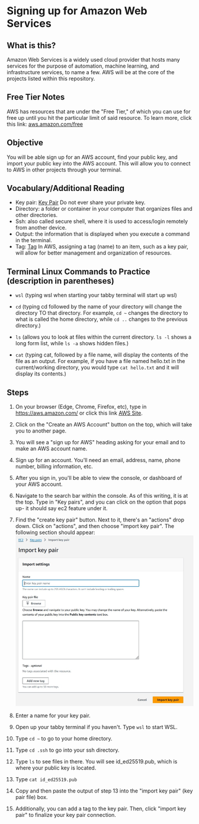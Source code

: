 # Signing up for Amazon Web Services
## What is this?
Amazon Web Services is a widely used cloud provider that hosts many services for the purpose of automation, machine learning, and infrastructure services, to name a few. AWS will be at the core of the projects listed within this repository.

## Free Tier Notes
AWS has resources that are under the "Free Tier," of which you can use for free up until you hit the particular limit of said resource. To learn more, click this link: [aws.amazon.com/free](https://aws.amazon.com/free)

## Objective
You will be able sign up for an AWS account, find your public key, and import your public key into the AWS account. This will allow you to connect to AWS in other projects through your terminal.

## Vocabulary/Additional Reading
- Key pair: [Key Pair](https://docs.aws.amazon.com/AWSEC2/latest/UserGuide/ec2-key-pairs.html) Do not ever share your private key.
- Directory: a folder or container in your computer that organizes files and other directories.
- Ssh: also called secure shell, where it is used to access/login remotely from another device.
- Output: the information that is displayed when you execute a command in the terminal.
- Tag: [Tag](https://docs.aws.amazon.com/whitepapers/latest/tagging-best-practices/what-are-tags.html) In AWS, assigning a tag (name) to an item, such as a key pair, will allow for better management and organization of resources.

## Terminal Linux Commands to Practice (description in parentheses)
- ```wsl``` (typing wsl when starting your tabby terminal will start up wsl)
- ```cd``` (typing cd followed by the name of your directory will change the directory TO that directory. For example, ```cd ~``` changes the directory to what is called the home directory, while ```cd ..``` changes to the previous directory.)

- ```ls``` (allows you to look at files within the current directory. ```ls -l``` shows a long form list, while ```ls -a``` shows hidden files.)
- ```cat``` (typing cat, followed by a file name, will display the contents of the file as an output. For example, if you have a file named hello.txt in the current/working directory, you would type ```cat hello.txt``` and it will display its contents.)
## Steps
1. On your browser (Edge, Chrome, Firefox, etc), type in https://aws.amazon.com/ or click this link [AWS Site](https://aws.amazon.com/).
2. Click on the "Create an AWS Account" button on the top, which will take you to another page.
3. You will see a "sign up for AWS" heading asking for your email and to make an AWS account name.
4. Sign up for an account. You'll need an email, address, name, phone number, billing information, etc.
5. After you sign in, you'll be able to view the console, or dashboard of your AWS account.
6. Navigate to the search bar within the console. As of this writing, it is at the top. Type in "Key pairs", and you can click on the option that pops up- it should say ec2 feature under it.
7. Find the "create key pair" button. Next to it, there's an "actions" drop down. Click on "actions", and then choose "import key pair". The following section should appear:
![alt text](<importkeypair.jpg>)

8. Enter a name for your key pair.
9. Open up your tabby terminal if you haven't. Type ```wsl``` to start WSL.
10. Type ```cd ~``` to go to your home directory.
11. Type ```cd .ssh``` to go into your ssh directory.
12. Type ```ls``` to see files in there. You will see id_ed25519.pub, which is where your public key is located.
13. Type ```cat id_ed25519.pub```
14. Copy and then paste the output of step 13 into the "import key pair" (key pair file) box. 
15. Additionally, you can add a tag to the key pair. Then, click "import key pair" to finalize your key pair connection.